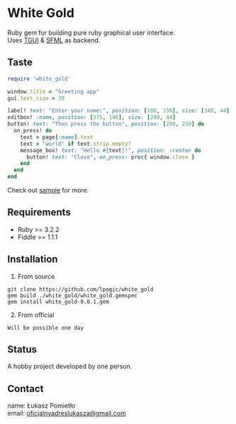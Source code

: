 White Gold 
===

Ruby gem for building pure ruby graphical user interface.<br>
Uses [TGUI](https://tgui.eu/) & [SFML](https://www.sfml-dev.org/) as backend.

Taste
---

```RUBY
require 'white_gold'

window.title = "Greeting app"
gui.text_size = 30

label! text: "Enter your name:", position: [100, 150], size: [340, 44]
editbox! :name, position: [375, 146], size: [280, 44]
button! text: "Then press the button", position: [200, 250] do
  on_press! do
    text = page[:name].text
    text = "world" if text.strip.empty?
    message_box! text: "Hello #{text}!", position: :center do
      button! text: "Close", on_press: proc{ window.close }
    end
  end
end
```

Check out [sample](https://github.com/lpogic/white_gold/tree/master/sample) for more.

Requirements
---
- Ruby >= 3.2.2
- Fiddle >= 1.1.1

Installation
---
1) From source
```
git clone https://github.com/lpogic/white_gold
gem build ./white_gold/white_gold.gemspec
gem install white_gold-0.0.1.gem
```
2) From official
```
Will be possible one day
```

Status
---
A hobby project developed by one person.

Contact
---
name: Łukasz Pomietło<br>
email: oficjalnyadreslukasza@gmail.com